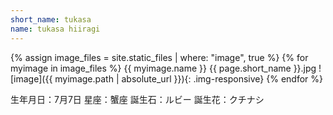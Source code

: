 ```yaml
---
short_name: tukasa
name: tukasa hiiragi
---
```


{% assign image_files = site.static_files | where: "image", true %}
{% for myimage in image_files %}
 {{ myimage.name }}
 {{ page.short_name }}.jpg
  ![image]({{ myimage.path | absolute_url }}){: .img-responsive}
{% endfor %}

生年月日：7月7日
星座：蟹座
誕生石：ルビー
誕生花：クチナシ
